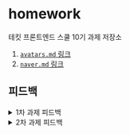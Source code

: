 # homework

테킷 프론트엔드 스쿨 10기 과제 저장소

1. [`avatars.md` 링크](https://github.com/EraMorgett4/homework/blob/main/avatars/avatars.md)
2. [`naver.md` 링크](https://github.com/EraMorgett4/homework/blob/main/naver/naver.md)

## 피드백

<details>
<summary>1차 과제 피드백</summary> 
<div markdown="0">

- 마크업
  - Avatar1이 적절한 대체텍스트라고 볼 수 없음. 유저명 또는 사용자의 이름을 제공하는 것을 고려해보기 바람.
  - data-status 속성에 지정된 online과 offline이라는 값만으로 상태정보를 알 수 없음.
- 스타일링
  - overflow: visible의 경우 기본값이므로 선언할 이유가 없음.
  - float: left를 지정하면 display가 block으로 렌더링되기때문에 float 속성과 display: block을 함께 선언할 필요는 없음.
  - flex-wrap: wrap-reverse로 설정할 경우 8번 이미지부터 1번 이미지 순서로 배치됨. 5 ~ 8번 / 1 ~ 4번 순으로 배치되어야 함.

</div>
</details>

<details>
<summary>2차 과제 피드백</summary> 
<div markdown="0">

- 마크업
  - 대제목이 없음. 로고를 `<h1>` 요소로 제공하는 것이 적절.
  - `<picture>`, `<source>`, `<img>` 요소를 사용하여 로고를 마크업 하고 네이버 홈으로 연결되도록 하이퍼 링크를 추가할 것.
  - 대체 텍스트는 “네이버” 또는 “Naver”가 적절함
  - 아이디 입력서식의 type 속성 값이 text로 제공되고 있음. email 값을 지정하여야 함.
  - 로그인 버튼과 로그인 상태 유지 영역의 마크업 순서가 변경되는 것이 바람직 함.
  - 로그인 버튼은 로그인 텍스트가 접근 가능한 이름 즉 레이블의 역할임. 따로 <label> 요소를 제공할 필요 없음.
  - `<a>` 링크가 새창으로 열릴 경우 `rel="noopener noreferrer”`를 함께 명시하는 것을 추천함.
  - ON/OFF는 체크박스 임. 자바스크립트로 해당 기능을 구현하였는데 이 경우 상태값을 저장하기 위한 추가작업이 필요하고 동적으로 변경된 값을 스크린 리더가 읽을 수 있도록 aria-live 속성등의 사용이 필요해짐
- 스타일링
  - 변수를 사용한 부분은 Good!
  - 컴포넌트와 레이아웃을 분리하여 작성하는 것을 고민해 보기 바람.
- 과제 구현 과정에 대한 설명
  - 구조를 직접 그려본 점에 대해 칭찬하고 싶어요. 다만 과제를 해결하는 과정만 적지말고 회고처럼 느낀점 또는 앞으로 성장해야 할 방향 등에 대해 더 적었으면 좋았을 것 같아요.
  - 이제 마지막 과제가 남아있으니 해당 과제에서 이런 부분이 기재되어 있기를 기대해볼께요.

</div>
</details>
